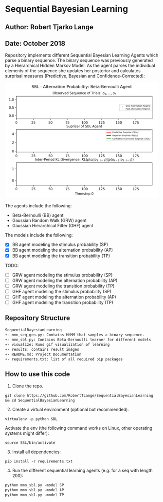 # Sequential Bayesian Learning
## Author: Robert Tjarko Lange
## Date: October 2018

Repository implements different Sequential Bayesian Learning Agents which parse a binary sequence. The binary sequence was previously generated by a Hierarchical Hidden Markov Model.
As the agent parses the individual elements of the sequence she updates her posterior and calculates surprisal measures (Predictive, Bayesian and Confidence-Corrected):

![Alt text](pics/sbl_bb.gif)

The agents include the following:

* Beta-Bernoulli (BB) agent
* Gaussian Random Walk (GRW) agent
* Gaussian Hierarchical Filter (GHF) agent

The models include the following:

* [x] BB agent modeling the stimulus probability (SP)
* [x] BB agent modeling the alternation probability (AP)
* [x] BB agent modeling the transition probability (TP)

TODO:
* [ ] GRW agent modeling the stimulus probability (SP)
* [ ] GRW agent modeling the alternation probability (AP)
* [ ] GRW agent modeling the transition probability (TP)
* [ ] GHF agent modeling the stimulus probability (SP)
* [ ] GHF agent modeling the alternation probability (AP)
* [ ] GHF agent modeling the transition probability (TP)

## Repository Structure
```
SequentialBayesianLearning
+- mmn_seq_gen.py: Contains HHMM that samples a binary sequence.
+- mmn_sbl.py: Contains Beta-Bernoulli learner for different models
+- visualize: Runs gif visualization of learning
+- results: contains result images
+- README.md: Project Documentation
+- requirements.txt: list of all required pip packages
```

## How to use this code
1. Clone the repo.
```
git clone https://github.com/RobertTLange/SequentialBayesianLearning && cd SequentialBayesianLearning
```
2. Create a virtual environment (optional but recommended).
```
virtualenv -p python SBL
```
Activate the env (the following command works on Linux, other operating systems might differ):
```
source SBL/bin/activate
```
3. Install all dependencies:
```
pip install -r requirements.txt
```
4. Run the different sequential learning agents (e.g. for a seq with length 200):
```
python mmn_sbl.py -model SP
python mmn_sbl.py -model AP
python mmn_sbl.py -model TP
```
